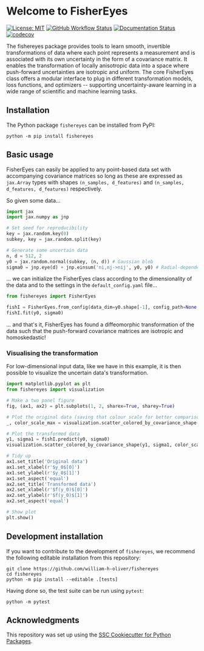 # Welcome to FisherEyes

[![License: MIT](https://img.shields.io/badge/License-MIT-yellow.svg)](https://opensource.org/licenses/MIT)
[![GitHub Workflow Status](https://img.shields.io/github/actions/workflow/status/william-h-oliver/fishereyes/ci.yml?branch=main)](https://github.com/william-h-oliver/fishereyes/actions/workflows/ci.yml)
[![Documentation Status](https://readthedocs.org/projects/fishereyes/badge/)](https://fishereyes.readthedocs.io/)
[![codecov](https://codecov.io/gh/william-h-oliver/fishereyes/branch/main/graph/badge.svg)](https://codecov.io/gh/william-h-oliver/fishereyes)

The fishereyes package provides tools to learn smooth, invertible transformations of data where each point represents a measurement and is associated with its own uncertainty in the form of a covariance matrix. It enables the transformation of locally anisotropic data into a space where push-forward uncertainties are isotropic and uniform. The core FisherEyes class offers a modular interface to plug in different transformation models, loss functions, and optimizers -- supporting uncertainty-aware learning in a wide range of scientific and machine learning tasks.

## Installation

The Python package `fishereyes` can be installed from PyPI:

```
python -m pip install fishereyes
```

## Basic usage

FisherEyes can easily be applied to any point-based data set with accompanying covariance matrices so long as these are expressed as `jax.Array` types with shapes `(n_samples, d_features)` and `(n_samples, d_features, d_features)` respectively.

So given some data...

```python
import jax
import jax.numpy as jnp

# Set seed for reproducibility
key = jax.random.key(0)
subkey, key = jax.random.split(key)

# Generate some uncertain data
n, d = 512, 2
y0 = jax.random.normal(subkey, (n, d)) # Gaussian blob
sigma0 = jnp.eye(d) + jnp.einsum('ni,nj->nij', y0, y0) # Radial-dependent covariance
```

... we can initialize the FisherEyes class according to the dimensionality of the data and to the settings in the `default_config.yaml` file...

```python
from fishereyes import FisherEyes

fishI = FisherEyes.from_config(data_dim=y0.shape[-1], config_path=None, key=key)
fishI.fit(y0, sigma0)
```

... and that's it, FisherEyes has found a diffeomorphic transformation of the data such that the push-forward covariance matrices are isotropic and homoskedastic!

### Visualising the transformation

For low-dimensional input data, like we have in this example, it is then possible to visualize the
uncertain data's transformation.

```python
import matplotlib.pyplot as plt
from fishereyes import visualization

# Make a two panel figure
fig, (ax1, ax2) = plt.subplots(1, 2, sharex=True, sharey=True)

# Plot the original data (saving that colour scale for better comparison)
_, color_scale_max = visualization.scatter_colored_by_covariance_shape(y0, sigma0, ax=ax1)

# Plot the transformed data
y1, sigma1 = fishI.predict(y0, sigma0)
visualization.scatter_colored_by_covariance_shape(y1, sigma1, color_scale_max=color_scale_max, ax=ax2)

# Tidy up
ax1.set_title('Original data')
ax1.set_xlabel(r'$y_0$[0]')
ax1.set_ylabel(r'$y_0$[1]')
ax1.set_aspect('equal')
ax2.set_title('Transformed data')
ax2.set_xlabel(r'$f(y_0)$[0]')
ax2.set_ylabel(r'$f(y_0)$[1]')
ax2.set_aspect('equal')

# Show plot
plt.show()
```

## Development installation

If you want to contribute to the development of `fishereyes`, we recommend
the following editable installation from this repository:

```
git clone https://github.com/william-h-oliver/fishereyes
cd fishereyes
python -m pip install --editable .[tests]
```

Having done so, the test suite can be run using `pytest`:

```
python -m pytest
```

## Acknowledgments

This repository was set up using the [SSC Cookiecutter for Python Packages](https://github.com/ssciwr/cookiecutter-python-package).

